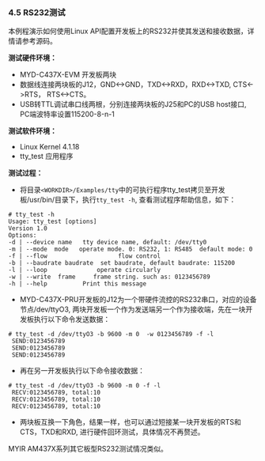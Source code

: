 ### 4.5 RS232测试

本例程演示如何使用Linux API配置开发板上的RS232并使其发送和接收数据，详情请参考源码。

**测试硬件环境：**

* MYD-C437X-EVM 开发板两块  
* 数据线连接两块板的J12，GND&lt;-&gt;GND，TXD&lt;-&gt;RXD，RXD&lt;-&gt;TXD, CTS&lt;-&gt;RTS， RTS&lt;-&gt;CTS。  
* USB转TTL调试串口线两根，分别连接两块板的J25和PC的USB host接口, PC端波特率设置115200-8-n-1

**测试软件环境：**

* Linux Kernel 4.1.18   
* tty\_test 应用程序  

**测试过程：**

* 将目录`<WORKDIR>/Examples/tty`中的可执行程序tty\_test拷贝至开发板/usr/bin/目录下，执行`tty_test -h`, 查看测试程序帮助信息，如下： 

```\`
# tty_test -h
Usage: tty_test [options]
Version 1.0
Options:
-d | --device name   tty device name, default: /dev/tty0
-m | --mode  mode   operate mode. 0: RS232, 1: RS485  default mode: 0 
-f | --flow                    flow control 
-b | --baudrate baudrate  set baudrate, default baudrate: 115200 
-l | --loop              operate circularly 
-w | --write  frame     frame string. such as: 0123456789 
-h | --help          Print this message
```

* MYD-C437X-PRU开发板的J12为一个带硬件流控的RS232串口，对应的设备节点/dev/ttyO3, 两块开发板一个作为发送端另一个作为接收端，先在一块开发板执行以下命令发送数据：  

```
# tty_test -d /dev/ttyO3 -b 9600 -m 0  -w 0123456789 -f -l  
 SEND:0123456789
 SEND:0123456789
 SEND:0123456789
```

* 再在另一开发板执行以下命令接收数据：  

```
# tty_test -d /dev/ttyO3 -b 9600 -m 0 -f -l
 RECV:0123456789, total:10
 RECV:0123456789, total:10
 RECV:0123456789, total:10
```

* 两块板互换一下角色，结果一样，也可以通过短接某一块开发板的RTS和CTS，TXD和RXD, 进行硬件回环测试，具体情况不再赘述。           

MYIR AM437X系列其它板型RS232测试情况类似。

